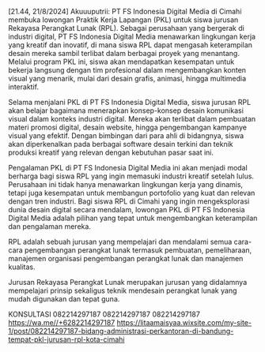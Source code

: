 [21.44, 21/8/2024] Akuuuputrii: PT FS Indonesia Digital Media di Cimahi membuka lowongan Praktik Kerja Lapangan (PKL) untuk siswa jurusan Rekayasa Perangkat Lunak (RPL). Sebagai perusahaan yang bergerak di industri digital, PT FS Indonesia Digital Media menawarkan lingkungan kerja yang kreatif dan inovatif, di mana siswa RPL dapat mengasah keterampilan desain mereka sambil terlibat dalam berbagai proyek yang menantang. Melalui program PKL ini, siswa akan mendapatkan kesempatan untuk bekerja langsung dengan tim profesional dalam mengembangkan konten visual yang menarik, mulai dari desain grafis, animasi, hingga multimedia interaktif.

Selama menjalani PKL di PT FS Indonesia Digital Media, siswa jurusan RPL akan belajar bagaimana menerapkan konsep-konsep desain komunikasi visual dalam konteks industri digital. Mereka akan terlibat dalam pembuatan materi promosi digital, desain website, hingga pengembangan kampanye visual yang efektif. Dengan bimbingan dari para ahli di bidangnya, siswa akan diperkenalkan pada berbagai software desain terkini dan teknik produksi kreatif yang relevan dengan kebutuhan pasar saat ini.

Pengalaman PKL di PT FS Indonesia Digital Media ini akan menjadi modal berharga bagi siswa RPL yang ingin memasuki industri kreatif setelah lulus. Perusahaan ini tidak hanya menawarkan lingkungan kerja yang dinamis, tetapi juga kesempatan untuk membangun portofolio yang kuat dan relevan dengan tren industri. Bagi siswa RPL di Cimahi yang ingin mengeksplorasi dunia desain digital secara mendalam, lowongan PKL di PT FS Indonesia Digital Media adalah pilihan yang tepat untuk mengembangkan keterampilan dan pengalaman mereka.

RPL adalah sebuah jurusan yang mempelajari dan mendalami semua cara-cara pengembangan perangkat lunak termasuk pembuatan, pemeliharaan, manajemen organisasi pengembangan perangkat lunak dan manajemen kualitas.

Jurusan Rekayasa Perangkat Lunak merupakan jurusan yang didalamnya mempelajari prinsip sekaligus teknik mendesain perangkat lunak yang mudah digunakan dan tepat guna.

KONSULTASI
082214297187
082214297187
082214297187
 https://wa.me//+6282214297187
 https://litaamaisyaa.wixsite.com/my-site-1/post/082214297187-bidang-administrasi-perkantoran-di-bandung-tempat-pkl-jurusan-rpl-kota-cimahi
